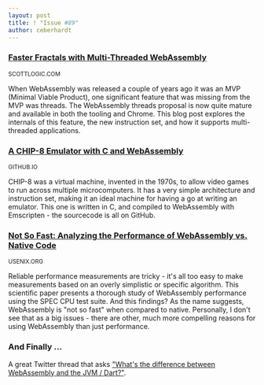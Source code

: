 ```yaml
---
layout: post
title: ! "Issue #89"
author: ceberhardt
---
```


### [Faster Fractals with Multi-Threaded WebAssembly](https://blog.scottlogic.com/2019/07/15/multithreaded-webassembly.html)

<small>SCOTTLOGIC.COM</small>

When WebAssembly was released a couple of years ago it was an MVP (Minimal Viable Product), one significant feature that was missing from the MVP was threads. The WebAssembly threads proposal is now quite mature and available in both the tooling and Chrome. This blog post explores the internals of this feature, the new instruction set, and how it supports multi-threaded applications.

### [A CHIP-8 Emulator with C and WebAssembly](https://shlomnissan.github.io/chip8-wasm/)

<small>GITHUB.IO</small>

CHIP-8 was a virtual machine, invented in the 1970s, to allow video games to run across multiple microcomputers. It has a very simple architecture and instruction set, making it an ideal machine for having a go at writing an emulator. This one is written in C, and compiled to WebAssembly with Emscripten - the sourcecode is all on GitHub.

### [Not So Fast: Analyzing the Performance of WebAssembly vs. Native Code](https://www.usenix.org/system/files/atc19-jangda.pdf)

<small>USENIX.ORG</small>

Reliable performance measurements are tricky - it's all too easy to make measurements based on an overly simplistic or specific algorithm. This scientific paper presents a thorough study of WebAssembly performance using the SPEC CPU test suite. And this findings? As the name suggests, WebAssembly is "not so fast" when compared to native. Personally, I don't see that as a big issues - there are other, much more compelling reasons for using WebAssembly than just performance.

### And Finally ...

A great Twitter thread that asks ["What's the difference between WebAssembly and the JVM / Dart?"](https://twitter.com/Bennett000/status/1150895175817924608).